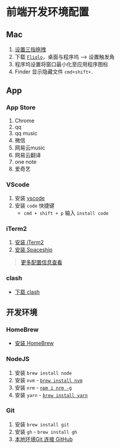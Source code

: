 # 前端开发环境配置

## Mac

1. [设置三指拖拽](https://support.apple.com/zh-cn/HT204609)
2. 下载 [`Fliqlo`](https://fliqlo.com/)，桌面与程序坞 --> 设置触发角
3. 程序坞设置将窗口最小化至应用程序图标
4. Finder 显示隐藏文件 `cmd+shift+.`

## App

### App Store

1. Chrome
2. qq
3. qq music
4. 微信
5. 网易云music
6. 网易云翻译
7. one note
8. 爱奇艺

### VScode

1. 安装 [vscode](https://code.visualstudio.com/)
2. 安装 `code` 快捷键
    - `cmd + shift + p` 输入 `install code`

### iTerm2

1. [安装 iTerm2](https://iterm2.com/)
2. [安装 Spaceship](https://spaceship-prompt.sh/getting-started/#installing)

> [更多配置信息查看](https://zhuanlan.zhihu.com/p/550022490)

### clash

- [下载 clash](https://github.com/yichengchen/clashX/releases)

## 开发环境

### HomeBrew

- [安装 HomeBrew](https://brew.sh/)

### NodeJS

1. 安装 `brew install node`
2. 安装 `nvm` - [`brew install nvm`](https://formulae.brew.sh/formula/nvm#default)
3. 安装 `nrm` - [`npm i nrm -g`](https://github.com/Pana/nrm)
4. 安装 `yarn` - [`brew install yarn`](https://formulae.brew.sh/formula/yarn#default)

### Git

1. 安装 `brew install git`
2. 安装 `gh` - `brew install gh`
3. [本地环境Git 连接 GitHub](https://juejin.cn/post/7116710387906674701/)
